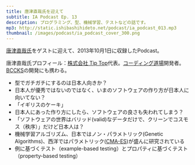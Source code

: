 ```yaml
---
title: 唐津直哉氏を迎えて
subtitle: IA Podcast Ep. 13
description: プログラミング、型、機械学習、テストなどの話です。
mp3: http://static.ishibashihideto.net/podcast/ia_podcast_013.mp3
thumbnail: /images/podcast/ia_podcast_cover_300.png
---
```


[唐津直哉氏](https://twitter.com/neko_no_hito)をゲストに迎えて、2013年10月1日に収録したPodcast。

唐津直哉氏プロフィール：[株式会社 Tip Top](http://tip-top.jp/)代表。[コーディング道場](http://www.coding-doujo.jp/)開発者。[BCCKS](http://bccks.jp/)の開発にも携わる。

- 型でガチガチにするのは日本人向きか？
- 日本人が優秀ではないのではなく、いまのソフトウェアの作り方が日本人に向いてない？
- 「イギリスのケーキ」
- 日本人にあった作り方にしたら、ソフトウェアの良さも失われてしまう？
- 「ソフトウェアの世界はバリッド(valid)なデータだけで、クリーンでコスモス（秩序）」だけど日本人は？
- 機械学習アルゴリズム、日本ではノン・パラメトリック(Genetic Algorithms)、西洋ではパラメトリック([CMA-ES](http://en.wikipedia.org/wiki/CMA-ES))が盛んに研究されている
- 例に基づくテスト（example-based testing）とプロパティに基づくテスト（property-based testing）
